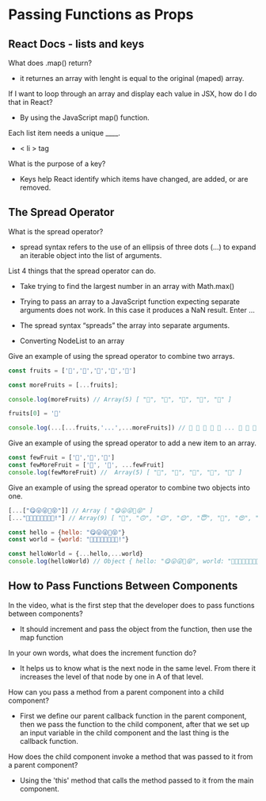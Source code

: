 # Passing Functions as Props

## React Docs - lists and keys

What does .map() return?

* it returnes an array with lenght is equal to the original (maped) array.

If I want to loop through an array and display each value in JSX, how do I do that in React?

* By using the JavaScript map() function.

Each list item needs a unique ____.

* < li > tag

What is the purpose of a key?

* Keys help React identify which items have changed, are added, or are removed.

## The Spread Operator

What is the spread operator?

* spread syntax refers to the use of an ellipsis of three dots (…) to expand an iterable object into the list of arguments.

List 4 things that the spread operator can do.

* Take trying to find the largest number in an array with Math.max()

* Trying to pass an array to a JavaScript function expecting separate arguments does not work. In this case it produces a NaN result. Enter …

* The spread syntax “spreads” the array into separate arguments.

* Converting NodeList to an array

Give an example of using the spread operator to combine two arrays.

```javascript
const fruits = ['🍏','🍊','🍌','🍉','🍍']

const moreFruits = [...fruits];

console.log(moreFruits) // Array(5) [ "🍏", "🍊", "🍌", "🍉", "🍍" ]

fruits[0] = '🍑'

console.log(...[...fruits,'...',...moreFruits]) // 🍑 🍊 🍌 🍉 🍍 ... 🍏 🍊 🍌 🍉 🍍
```

Give an example of using the spread operator to add a new item to an array.

```javascript
const fewFruit = ['🍏','🍊','🍌']
const fewMoreFruit = ['🍉', '🍍', ...fewFruit]
console.log(fewMoreFruit) //  Array(5) [ "🍉", "🍍", "🍏", "🍊", "🍌" ]
```

Give an example of using the spread operator to combine two objects into one.

```javascript
[...["😋😛😜🤪😝"]] // Array [ "😋😛😜🤪😝" ]
[..."🙂🙃😉😊😇🥰😍🤩!"] // Array(9) [ "🙂", "🙃", "😉", "😊", "😇", "🥰", "😍", "🤩", "!" ]

const hello = {hello: "😋😛😜🤪😝"}
const world = {world: "🙂🙃😉😊😇🥰😍🤩!"}

const helloWorld = {...hello,...world}
console.log(helloWorld) // Object { hello: "😋😛😜🤪😝", world: "🙂🙃😉😊😇🥰😍🤩!" }
```

## How to Pass Functions Between Components

In the video, what is the first step that the developer does to pass functions between components?

* It should increment and pass the object from the function, then use the map function

In your own words, what does the increment function do?

* It helps us to know what is the next node in the same level. From there it increases the level of that node by one in A of that level.

How can you pass a method from a parent component into a child component?

* First we define our parent callback function in the parent component, then we pass the function to the child component, after that we set up an input variable in the child component and the last thing is the callback function.

How does the child component invoke a method that was passed to it from a parent component?

* Using the 'this' method that calls the method passed to it from the main component.